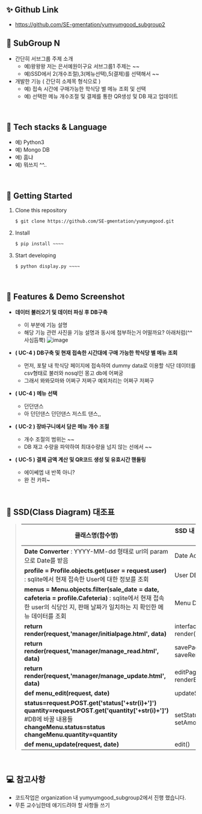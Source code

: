 ## ✨ Github Link

- https://github.com/SE-gmentation/yumyumgood_subgroup2

## 📢 SubGroup N

- 간단히 서브그룹 주제 소개 
  - 예)왕왕왕 저는 은서예원이구요 서브그룹1 주제는 ~~
  - 예)SSD에서 2(개수조절),3(메뉴선택),5(결제)를 선택해서 ~~
- 개발한 기능 ( 간단히 소제목 형식으로 )
  - 예) 접속 시간에 구매가능한 학식당 별 메뉴 조회 및 선택
  - 예) 선택한 메뉴 개수조절 및 결제를 통한 QR생성 및 DB 재고 업데이트

<br/>

## 🔨 Tech stacks & Language


- 예) Python3
- 예) Mongo DB
- 예) 흠냐
- 예) 뭐쓰지 ^^..

<br/>

## 🔎 Getting Started
1. Clone this repository

   ```bash
   $ git clone https://github.com/SE-gmentation/yumyumgood.git
   ```

2. Install 

   ```bash
   $ pip install ~~~~
   ```

3. Start developing

   ```bash
   $ python display.py ~~~~
   ```

<br/>

## 📸 Features & Demo Screenshot

- **데이터 불러오기 및 데이터 파싱 후 DB구축**
  - 이 부분에 기능 설명
  - 해당 기능 관련 사진을 기능 설명과 동시에 첨부하는거 어떨까요? 아래처럼(^^사심듬뿍)
  ![image](https://user-images.githubusercontent.com/65647080/120084870-afea4180-c10e-11eb-81e7-12899a6c0253.png)

- **( UC-4 )  DB구축 및 현재 접속한 시간대에 구매 가능한 학식당 별 메뉴 조회**
  - 먼저, 포탈 내 학식당 페이지에 접속하여 dummy data로 이용할 식단 데이터를 csv형태로 불러와 nosql인 몽고 db에 어쩌궁
  - 그래서 뫄뫄모마뫄 어쩌구 저쩌구 예외처리는 어쩌구 저쩌구
- **( UC-4 )  메뉴 선택**
  - 던던댄스
  - 아 던던댄스 던던댄스 저스트 댄스,, 
- **( UC-2 ) 장바구니에서 담은 메뉴 개수 조절**
  - 개수 조절의 범위는 ~~
  - DB 재고 수량을 파악하여 최대수량을 넘지 않는 선에서 ~~
- **( UC-5 ) 결제 금액 계산 및 QR코드 생성 및 유효시간 핸들링**
  - 에이쎄엡 내 반쪽 아니?
  - 완 전 카피~

<br/>

## 📍 SSD(Class Diagram) 대조표

>   | 클래스명(함수명) |  SSD 내 컨셉(클래스)이름  |
>   | --- | ---  |
>   |**Date Converter** : YYYY-MM-dd 형태로 url의 param으로 Date를 받음 |Date Accessor|
>   |**profile = Profile.objects.get(user = request.user)** : sqlite에서 현재 접속한 User에 대한 정보를 조회|User DB Accessor|
>   |**menus = Menu.objects.filter(sale_date = date, cafeteria = profile.Cafeteria)** : sqlite에서 현재 접속한 user의 식당인 지, 판매 날짜가 일치하는 지 확인한 메뉴 데이터를 조회 |Menu DB Accessor|
>   |**return render(request,'manager/initialpage.html', data)** |interfacePage := render(menuList)|
>   |**return render(request,'manager/manage_read.html', data)** |savePage := saveRender()|
>   |**return render(request,'manager/manage_update.html', data)** |editPage := renderEdit()|
>   |**def menu_edit(request, date)** |updateStatus(status)|
>   |**status=request.POST.get('status['+str(i)+']')**<br>**quantity=request.POST.get('quantity['+str(i)+']')**<br>#DB에 바꿀 내용들<br>**changeMenu.status=status**<br>**changeMenu.quantity=quantity**|setStatus, setAmount|
>   |**def menu_update(request, date)**|edit()|

<br/>

## 💻 참고사항
- 코드작업은 organization 내 yumyumgood_subgroup2에서 진행 했습니다.
- 무튼 교수님한테 얘기드려야 할 사항들 쓰기



